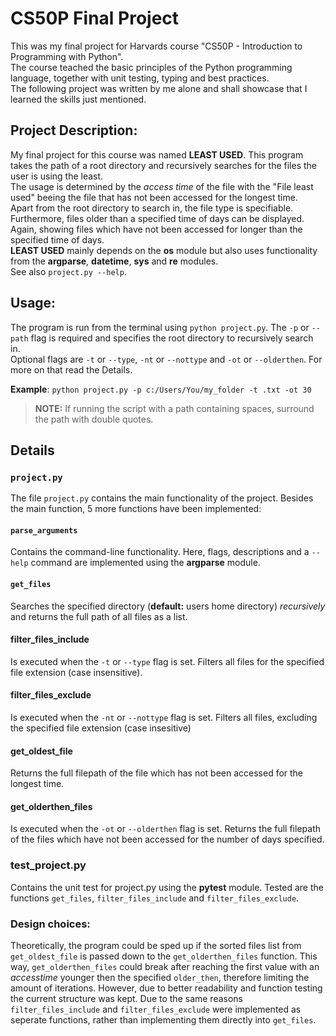 # CS50P Final Project

This was my final project for Harvards course "CS50P - Introduction to Programming with Python".  
The course teached the basic principles of the Python programming language, together with unit testing, typing and best practices.  
The following project was written by me alone and shall showcase that I learned the skills just mentioned. 

## Project Description:

My final project for this course was named **LEAST USED**. This program takes the path of a root directory and recursively searches for the files the user is using the least.  
The usage is determined by the *access time* of the file with the "File least used" beeing the file that has not been accessed for the longest time.  
Apart from the root directory to search in, the file type is specifiable. Furthermore, files older than a specified time of days can be displayed. Again, showing files which have not been accessed for longer than the specified time of days.  
__LEAST USED__ mainly depends on the __os__ module but also uses functionality from the __argparse__, __datetime__, __sys__ and __re__ modules.  
See also `project.py --help`.

## Usage:

The program is run from the terminal using `python project.py`. The `-p` or `--path` flag is required and specifies the root directory to recursively search in.  
Optional flags are `-t` or `--type`, `-nt` or `--nottype` and `-ot` or `--olderthen`. For more on that read the Details.

__Example__: `python project.py -p c:/Users/You/my_folder -t .txt -ot 30`

> __NOTE:__ If running the script with a path containing spaces, surround the path with double quotes.

## Details

### `project.py`

The file `project.py` contains the main functionality of the project. 
Besides the main function, 5 more functions have been implemented:

#### `parse_arguments`

Contains the command-line functionality. Here, flags, descriptions and a `--help` command are implemented using the __argparse__ module.  

#### `get_files`

Searches the specified directory (__default:__ users home directory) *recursively* and returns the full path of all files as a list.

#### filter_files_include

Is executed when the `-t` or `--type` flag is set. Filters all files for the specified file extension (case insensitive).

#### filter_files_exclude

Is executed when the `-nt` or `--nottype` flag is set. Filters all files, excluding the specified file extension (case insesitive)

#### get_oldest_file

Returns the full filepath of the file which has not been accessed for the longest time.

#### get_olderthen_files

Is executed when the `-ot` or `--olderthen` flag is set. Returns the full filepath of the files which have not been accessed for the number of days specified.

### test_project.py
Contains the unit test for project.py using the __pytest__ module. Tested are the functions `get_files`, `filter_files_include` and `filter_files_exclude`.

### Design choices:

Theoretically, the program could be sped up if the sorted files list from `get_oldest_file` is passed down to the `get_olderthen_files` function. This way, `get_olderthen_files` could break after reaching the first value with an *accesstime* younger then the specified `older_then`, therefore limiting the amount of iterations. However, due to better readability and function testing the current structure was kept. Due to the same reasons `filter_files_include` and `filter_files_exclude` were implemented as seperate functions, rather than implementing them directly into `get_files`.
